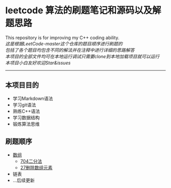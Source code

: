 # leetcode 算法的刷题笔记和源码以及解题思路
This repository is for improving my C++ coding ability.  
*这是根据LeetCode-master这个仓库的题目顺序进行刷题的*  
*包括了各个题目均包含不同的解法并在注释中进行详细的思路解答*  
*本项目的全部文件均可在本地运行调试只需要clone到本地加载项目就可以运行*  
*本项目小白友好欢迎Star&issues*  
  
***  
  
## 本项目目的  
  * 学习Markdown语法  
  * 学习git语法  
  * 熟练C++语法  
  * 学习数据结构  
  * 锻炼算法思维  
    
## 刷题顺序  
  * [数组]()  
    * [704二分法](https://github.com/000skysky000/leetcode/blob/main/array/704erfenfa.cpp)
    * [27删除数组元素]()
  * 链表  
  * ...后续更新  
